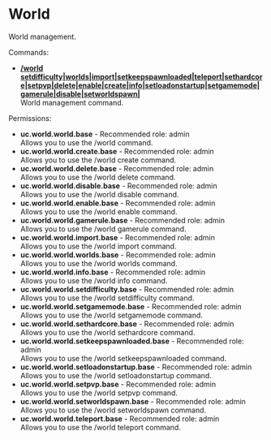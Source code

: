 World
====
World management.

Commands: <br>
* **[/world setdifficulty|worlds|import|setkeepspawnloaded|teleport|sethardcore|setpvp|delete|enable|create|info|setloadonstartup|setgamemode|gamerule|disable|setworldspawn|](../commands/world.md)**<br>World management command.

Permissions: <br>
* **uc.world.world.base** - Recommended role: admin<br>Allows you to use the /world command.
* **uc.world.world.create.base** - Recommended role: admin<br>Allows you to use the /world create command.
* **uc.world.world.delete.base** - Recommended role: admin<br>Allows you to use the /world delete command.
* **uc.world.world.disable.base** - Recommended role: admin<br>Allows you to use the /world disable command.
* **uc.world.world.enable.base** - Recommended role: admin<br>Allows you to use the /world enable command.
* **uc.world.world.gamerule.base** - Recommended role: admin<br>Allows you to use the /world gamerule command.
* **uc.world.world.import.base** - Recommended role: admin<br>Allows you to use the /world import command.
* **uc.world.world.worlds.base** - Recommended role: admin<br>Allows you to use the /world worlds command.
* **uc.world.world.info.base** - Recommended role: admin<br>Allows you to use the /world info command.
* **uc.world.world.setdifficulty.base** - Recommended role: admin<br>Allows you to use the /world setdifficulty command.
* **uc.world.world.setgamemode.base** - Recommended role: admin<br>Allows you to use the /world setgamemode command.
* **uc.world.world.sethardcore.base** - Recommended role: admin<br>Allows you to use the /world sethardcore command.
* **uc.world.world.setkeepspawnloaded.base** - Recommended role: admin<br>Allows you to use the /world setkeepspawnloaded command.
* **uc.world.world.setloadonstartup.base** - Recommended role: admin<br>Allows you to use the /world setloadonstartup command.
* **uc.world.world.setpvp.base** - Recommended role: admin<br>Allows you to use the /world setpvp command.
* **uc.world.world.setworldspawn.base** - Recommended role: admin<br>Allows you to use the /world setworldspawn command.
* **uc.world.world.teleport.base** - Recommended role: admin<br>Allows you to use the /world teleport command.
